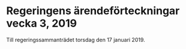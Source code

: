 # Regeringens ärendeförteckningar vecka 3, 2019

Till regeringssammanträdet torsdag den 17 januari 2019.
